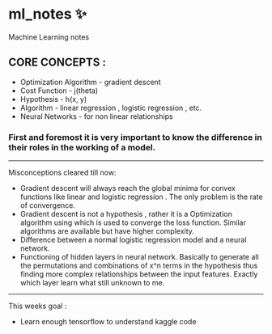 # ml_notes ✨
Machine Learning notes 

## CORE CONCEPTS : 

- Optimization Algorithm - gradient descent
- Cost Function - j(theta) 
- Hypothesis - h(x, y) 
- Algorithm - linear regression , logistic regression , etc. 
- Neural Networks - for non linear relationships

### First and foremost it is very important to know the difference in their roles in the working of a model.

<hr/>

Misconceptions cleared till now: 

- Gradient descent will always reach the global minima for convex functions like linear and logistic regression . The only problem is the rate of convergence.
- Gradient descent is not a hypothesis , rather it is a Optimization algorithm using which is used to converge the loss function. Similar algorithms are available but have higher complexity.
- Difference between a normal logistic regression model and a neural network.
- Functioning of hidden layers in neural network. Basically to generate all the permutations and combinations of x^n terms in the hypothesis thus finding more complex relationships between the input features. Exactly which layer learn what still unknown to me.

<hr/>

This weeks goal : 
- Learn enough tensorflow to understand kaggle code
